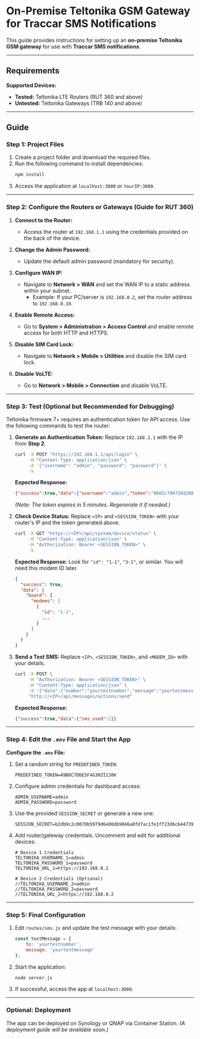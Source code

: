 
# On-Premise Teltonika GSM Gateway for Traccar SMS Notifications

This guide provides instructions for setting up an **on-premise Teltonika GSM gateway** for use with **Traccar SMS notifications**.

---

## Requirements

**Supported Devices:**
- **Tested:** Teltonika LTE Routers (RUT 360 and above)
- **Untested:** Teltonika Gateways (TRB 140 and above)

---

## Guide

### Step 1: Project Files
1. Create a project folder and download the required files.
2. Run the following command to install dependencies:
   ```bash
   npm install
   ```
3. Access the application at `localhost:3000` or `YourIP:3000`.

---

### Step 2: Configure the Routers or Gateways (Guide for RUT 360)
1. **Connect to the Router:**
   - Access the router at `192.168.1.1` using the credentials provided on the back of the device.

2. **Change the Admin Password:**
   - Update the default admin password (mandatory for security).

3. **Configure WAN IP:**
   - Navigate to **Network > WAN** and set the WAN IP to a static address within your subnet.
     - Example: If your PC/server is `192.168.0.2`, set the router address to `192.168.0.10`.

4. **Enable Remote Access:**
   - Go to **System > Administration > Access Control** and enable remote access for both HTTP and HTTPS.

5. **Disable SIM Card Lock:**
   - Navigate to **Network > Mobile > Utilities** and disable the SIM card lock.

6. **Disable VoLTE:**
   - Go to **Network > Mobile > Connection** and disable VoLTE.

---

### Step 3: Test (Optional but Recommended for Debugging)

Teltonika firmware 7+ requires an authentication token for API access. Use the following commands to test the router:

1. **Generate an Authentication Token:**
   Replace `192.168.1.1` with the IP from **Step 2**. 
   ```bash
   curl -X POST "https://192.168.1.1/api/login" \
        -H "Content-Type: application/json" \
        -d '{"username": "admin", "password": "password"}' \
        -k
   ```
   **Expected Response:**
   ```json
   {"success":true,"data":{"username":"admin","token":"8602c790738d288baab907c9f991721d","expires":299}}
   ```
   *(Note: The token expires in 5 minutes. Regenerate it if needed.)*

2. **Check Device Status:**
   Replace `<IP>` and `<SESSION_TOKEN>` with your router's IP and the token generated above.
   ```bash
   curl -X GET "https://<IP>/api/system/device/status" \
        -H "Content-Type: application/json" \
        -H "Authorization: Bearer <SESSION_TOKEN>" \
        -k
   ```
   **Expected Response:**
   Look for `"id": "1-1"`, `"3-1"`, or similar. You will need this modem ID later.
   ```json
   {
     "success": true,
     "data": {
       "board": {
         "modems": [
           {
             "id": "1-1",
             ...
           }
         ]
       }
     }
   }
   ```

3. **Send a Test SMS:**
   Replace `<IP>`, `<SESSION_TOKEN>`, and `<MODEM_ID>` with your details.
   ```bash
   curl -X POST \
        -H "Authorization: Bearer <SESSION_TOKEN>" \
        -H "Content-Type: application/json" \
        -d '{"data":{"number":"yourtestnumber","message":"yourtestmessage","modem":"<MODEM_ID>"}}' \
        "http://<IP>/api/messages/actions/send"
   ```
   **Expected Response:**
   ```json
   {"success":true,"data":{"sms_used":1}}
   ```

---

### Step 4: Edit the `.env` File and Start the App

**Configure the `.env` File:**
1. Set a random string for `PREDEFINED_TOKEN`:
   ```env
   PREDEFINED_TOKEN=A9B8C7D6E5F4G3H2I1J0K
   ```

2. Configure admin credentials for dashboard access:
   ```env
   ADMIN_USERNAME=admin
   ADMIN_PASSWORD=password
   ```

3. Use the provided `SESSION_SECRET` or generate a new one:
   ```env
   SESSION_SECRET=b2db9c2c0870b5979d6e00db9846a8fd7ac1fe1ff23d6c644739d6b6e27a05f0
   ```

4. Add router/gateway credentials. Uncomment and edit for additional devices:
   ```env
   # Device 1 Credentials
   TELTONIKA_USERNAME_1=admin
   TELTONIKA_PASSWORD_1=password
   TELTONIKA_URL_1=https://192.168.0.1

   # Device 2 Credentials (Optional)
   //TELTONIKA_USERNAME_2=admin
   //TELTONIKA_PASSWORD_2=password
   //TELTONIKA_URL_2=https://192.168.0.2
   ```

---

### Step 5: Final Configuration
1. Edit `routes/sms.js` and update the test message with your details:
   ```javascript
   const testMessage = {
       to: 'yourtestnumber',
       message: 'yourtestmessage'
   };
   ```

2. Start the application:
   ```bash
   node server.js
   ```

3. If successful, access the app at `localhost:3000`.

---

### Optional: Deployment
The app can be deployed on Synology or QNAP via Container Station. *(A deployment guide will be available soon.)*
